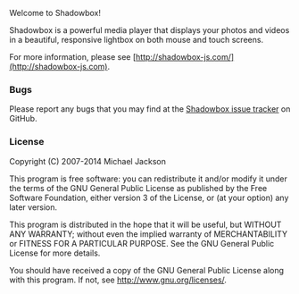 Welcome to Shadowbox!

Shadowbox is a powerful media player that displays your photos and videos in a beautiful, responsive lightbox on both mouse and touch screens.

For more information, please see [http://shadowbox-js.com/](http://shadowbox-js.com).

### Bugs

Please report any bugs that you may find at the [Shadowbox issue tracker](http://github.com/mjijackson/shadowbox/issues) on GitHub.

### License

Copyright (C) 2007-2014 Michael Jackson

This program is free software: you can redistribute it and/or modify it under the terms of the GNU General Public License as published by the Free Software Foundation, either version 3 of the License, or (at your option) any later version.

This program is distributed in the hope that it will be useful, but WITHOUT ANY WARRANTY; without even the implied warranty of MERCHANTABILITY or FITNESS FOR A PARTICULAR PURPOSE. See the GNU General Public License for more details.

You should have received a copy of the GNU General Public License along with this program. If not, see <http://www.gnu.org/licenses/>.
